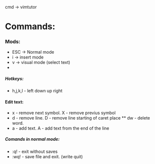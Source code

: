 cmd -> vimtutor
# Commands:  

### Mods:
* ESC -> Normal mode
* i -> insert mode
* v -> visual mode (select text)
* 

##### Hotkeys:
* h,j,k,l - left down up right

#### Edit text:
* x - remove next symbol. X - remove previus symbol
* d - remove line. D - remove line starting of caret place
** dw - delete word.
* a - add text. A - add text from the end of the line

##### Comands in normal mode:
* :q! - exit without saves
* :wq! - save file and exit. (write quit)


 
  
